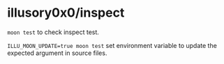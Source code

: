 # illusory0x0/inspect 


`moon test` to check inspect test.


`ILLU_MOON_UPDATE=true moon test` set environment variable to update the expected argument in source files.


